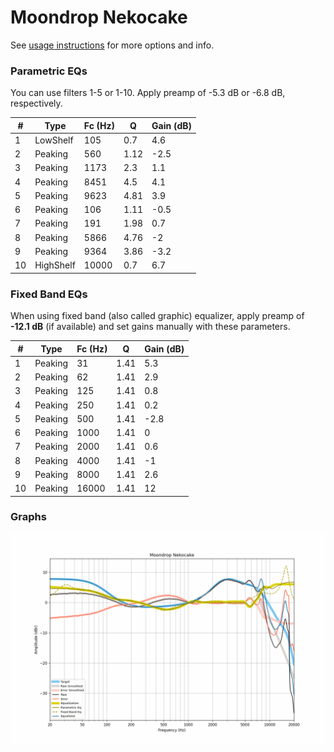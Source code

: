 # Moondrop Nekocake
See [usage instructions](https://github.com/jaakkopasanen/AutoEq#usage) for more options and info.

### Parametric EQs
You can use filters 1-5 or 1-10. Apply preamp of -5.3 dB or -6.8 dB, respectively.

|   # | Type      |   Fc (Hz) |    Q |   Gain (dB) |
|-----|-----------|-----------|------|-------------|
|   1 | LowShelf  |       105 | 0.7  |         4.6 |
|   2 | Peaking   |       560 | 1.12 |        -2.5 |
|   3 | Peaking   |      1173 | 2.3  |         1.1 |
|   4 | Peaking   |      8451 | 4.5  |         4.1 |
|   5 | Peaking   |      9623 | 4.81 |         3.9 |
|   6 | Peaking   |       106 | 1.11 |        -0.5 |
|   7 | Peaking   |       191 | 1.98 |         0.7 |
|   8 | Peaking   |      5866 | 4.76 |        -2   |
|   9 | Peaking   |      9364 | 3.86 |        -3.2 |
|  10 | HighShelf |     10000 | 0.7  |         6.7 |

### Fixed Band EQs
When using fixed band (also called graphic) equalizer, apply preamp of **-12.1 dB** (if available) and set gains manually with these parameters.

|   # | Type    |   Fc (Hz) |    Q |   Gain (dB) |
|-----|---------|-----------|------|-------------|
|   1 | Peaking |        31 | 1.41 |         5.3 |
|   2 | Peaking |        62 | 1.41 |         2.9 |
|   3 | Peaking |       125 | 1.41 |         0.8 |
|   4 | Peaking |       250 | 1.41 |         0.2 |
|   5 | Peaking |       500 | 1.41 |        -2.8 |
|   6 | Peaking |      1000 | 1.41 |         0   |
|   7 | Peaking |      2000 | 1.41 |         0.6 |
|   8 | Peaking |      4000 | 1.41 |        -1   |
|   9 | Peaking |      8000 | 1.41 |         2.6 |
|  10 | Peaking |     16000 | 1.41 |        12   |

### Graphs
![](./Moondrop%20Nekocake.png)

